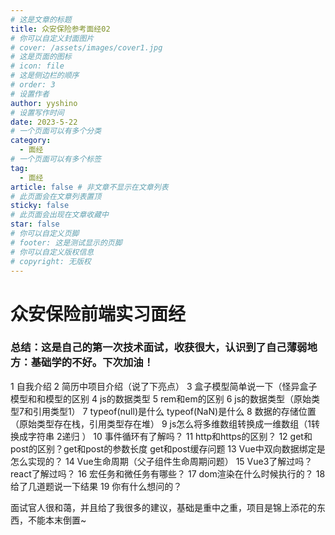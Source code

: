 ```yaml
---
# 这是文章的标题
title: 众安保险参考面经02
# 你可以自定义封面图片
# cover: /assets/images/cover1.jpg
# 这是页面的图标
# icon: file
# 这是侧边栏的顺序
# order: 3
# 设置作者
author: yyshino
# 设置写作时间
date: 2023-5-22
# 一个页面可以有多个分类
category:
  - 面经
# 一个页面可以有多个标签
tag:
  - 面经
article: false # 非文章不显示在文章列表
# 此页面会在文章列表置顶
sticky: false
# 此页面会出现在文章收藏中
star: false
# 你可以自定义页脚
# footer: 这是测试显示的页脚
# 你可以自定义版权信息
# copyright: 无版权
---
```


# 众安保险前端实习面经

### 总结：这是自己的第一次技术面试，收获很大，认识到了自己薄弱地方：基础学的不好。下次加油！

1 自我介绍
2 简历中项目介绍（说了下亮点）
3 盒子模型简单说一下（怪异盒子模型和和模型的区别
4 js的数据类型
5 rem和em的区别
6 js的数据类型（原始类型7和引用类型1）
7 typeof(null)是什么 typeof(NaN)是什么
8 数据的存储位置（原始类型存在栈，引用类型存在堆）
9 js怎么将多维数组转换成一维数组（1转换成字符串 2递归 ）
10 事件循环有了解吗？
11 http和https的区别？
12 get和post的区别？get和post的参数长度 get和post缓存问题
13 Vue中双向数据绑定是怎么实现的？
14 Vue生命周期（父子组件生命周期问题）
15 Vue3了解过吗？react了解过吗？
16 宏任务和微任务有哪些？
17 dom渲染在什么时候执行的？
18 给了几道题说一下结果
19 你有什么想问的？

面试官人很和蔼，并且给了我很多的建议，基础是重中之重，项目是锦上添花的东西，不能本末倒置~